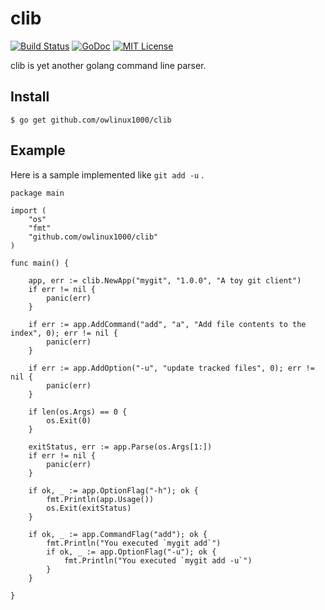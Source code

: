 # clib

[![Build Status](https://travis-ci.org/owlinux1000/clib.svg?branch=master)](https://travis-ci.org/owlinux1000/clib)
[![GoDoc](https://godoc.org/github.com/owlinux1000/clib?status.svg)](https://godoc.org/github.com/owlinux1000/clib)
[![MIT License](http://img.shields.io/badge/license-MIT-blue.svg?style=flat)](LICENSE.txt)


clib is yet another golang command line parser.

## Install

```
$ go get github.com/owlinux1000/clib
```

## Example

Here is a sample implemented like ```git add -u``` .

```
package main

import (
    "os"
    "fmt"
    "github.com/owlinux1000/clib"
)

func main() {

    app, err := clib.NewApp("mygit", "1.0.0", "A toy git client")
    if err != nil {
        panic(err)
    }
    
    if err := app.AddCommand("add", "a", "Add file contents to the index", 0); err != nil {
        panic(err)
    }
    
    if err := app.AddOption("-u", "update tracked files", 0); err != nil {
        panic(err)
    }

    if len(os.Args) == 0 {
        os.Exit(0)
    }
    
    exitStatus, err := app.Parse(os.Args[1:])
    if err != nil {
        panic(err)
    }

    if ok, _ := app.OptionFlag("-h"); ok {
        fmt.Println(app.Usage())
        os.Exit(exitStatus)
    }

    if ok, _ := app.CommandFlag("add"); ok {
        fmt.Println("You executed `mygit add`")
        if ok, _ := app.OptionFlag("-u"); ok {
            fmt.Println("You executed `mygit add -u`")
        }
    }
    
}
```
